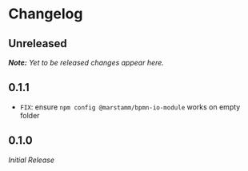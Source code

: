 # Changelog

## Unreleased

___Note:__ Yet to be released changes appear here._

## 0.1.1

* `FIX`: ensure `npm config @marstamm/bpmn-io-module` works on empty folder

## 0.1.0

_Initial Release_